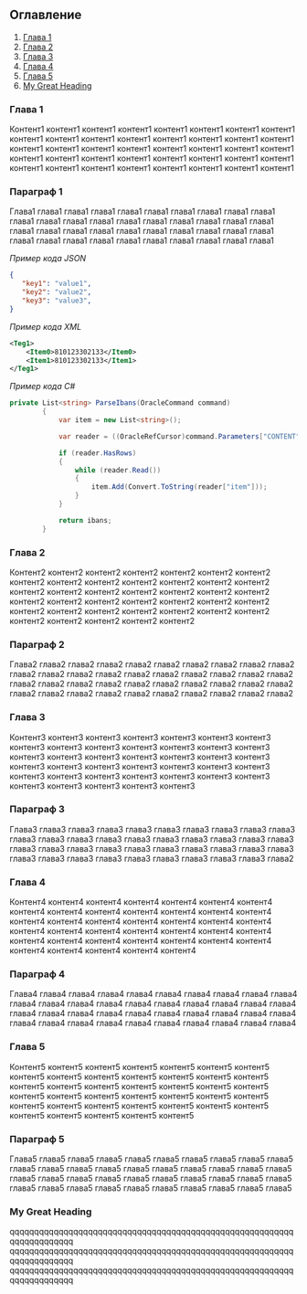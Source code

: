 ## Оглавление
1. [Глава 1](#Link1)
1. [Глава 2](#Link2)
1. [Глава 3](#Link3)
1. [Глава 4](#Link4)
1. [Глава 5](#Link5)
1. [My Great Heading](#custom-id)

 
### __Глава 1__<a name="Link1"></a>
Контент1 контент1 контент1 контент1 контент1 контент1 контент1 контент1
контент1 контент1 контент1 контент1 контент1 контент1 контент1 контент1
контент1 контент1 контент1 контент1 контент1 контент1 контент1 контент1
контент1 контент1 контент1 контент1 контент1 контент1 контент1 контент1
контент1 контент1 контент1 контент1 контент1 контент1 контент1 контент1


 ### Параграф 1
Глава1 глава1 глава1 глава1 глава1 глава1 глава1 глава1 глава1 глава1
глава1 глава1 глава1 глава1 глава1 глава1 глава1 глава1 глава1 глава1
глава1 глава1 глава1 глава1 глава1 глава1 глава1 глава1 глава1 глава1
глава1 глава1 глава1 глава1 глава1 глава1 глава1 глава1 глава1 глава1


_Пример кода JSON_  
```JSON
{ 
   "key1": "value1",
   "key2": "value2",
   "key3": "value3",
}
```

_Пример кода XML_  
```XML
<Teg1>
	<Item0>810123302133</Item0>
	<Item1>810123302133</Item1>
</Teg1> 
```

_Пример кода C#_  
```C#
private List<string> ParseIbans(OracleCommand command)
        {
            var item = new List<string>();

            var reader = ((OracleRefCursor)command.Parameters["CONTENT"].Value).GetDataReader();

            if (reader.HasRows)
            {
                while (reader.Read())
                {
                    item.Add(Convert.ToString(reader["item"]));
                }
            }

            return ibans;
        }
```

### __Глава 2__ <div id='Link2'/>
Контент2 контент2 контент2 контент2 контент2 контент2 контент2 контент2
контент2 контент2 контент2 контент2 контент2 контент2 контент2 контент2
контент2 контент2 контент2 контент2 контент2 контент2 контент2 контент2
контент2 контент2 контент2 контент2 контент2 контент2 контент2 контент2
контент2 контент2 контент2 контент2 контент2 контент2 контент2 контент2


 ### Параграф 2
Глава2 глава2 глава2 глава2 глава2 глава2 глава2 глава2 глава2 глава2
глава2 глава2 глава2 глава2 глава2 глава2 глава2 глава2 глава2 глава2
глава2 глава2 глава2 глава2 глава2 глава2 глава2 глава2 глава2 глава2
глава2 глава2 глава2 глава2 глава2 глава2 глава2 глава2 глава2 глава2


### __Глава 3__<a name="Link3"></a>
Контент3 контент3 контент3 контент3 контент3 контент3 контент3 контент3
контент3 контент3 контент3 контент3 контент3 контент3 контент3 контент3
контент3 контент3 контент3 контент3 контент3 контент3 контент3 контент3
контент3 контент3 контент3 контент3 контент3 контент3 контент3 контент3
контент3 контент3 контент3 контент3 контент3 контент3 контент3 контент3


 ### Параграф 3
Глава3 глава3 глава3 глава3 глава3 глава3 глава3 глава3 глава3 глава3
глава3 глава3 глава3 глава3 глава3 глава3 глава3 глава3 глава3 глава3
глава3 глава3 глава3 глава3 глава3 глава3 глава3 глава3 глава3 глава3
глава3 глава3 глава3 глава3 глава3 глава3 глава3 глава3 глава3 глава2


### __Глава 4__<a name="Link4"></a>
Контент4 контент4 контент4 контент4 контент4 контент4 контент4 контент4
контент4 контент4 контент4 контент4 контент4 контент4 контент4 контент4
контент4 контент4 контент4 контент4 контент4 контент4 контент4 контент4
контент4 контент4 контент4 контент4 контент4 контент4 контент4 контент4
контент4 контент4 контент4 контент4 контент4 контент4 контент4 контент4


 ### Параграф 4
Глава4 глава4 глава4 глава4 глава4 глава4 глава4 глава4 глава4 глава4
глава4 глава4 глава4 глава4 глава4 глава4 глава4 глава4 глава4 глава4
глава4 глава4 глава4 глава4 глава4 глава4 глава4 глава4 глава4 глава4
глава4 глава4 глава4 глава4 глава4 глава4 глава4 глава4 глава4 глава4


### __Глава 5__<a name="Link5"></a>
Контент5 контент5 контент5 контент5 контент5 контент5 контент5 контент5
контент5 контент5 контент5 контент5 контент5 контент5 контент5 контент5
контент5 контент5 контент5 контент5 контент5 контент5 контент5 контент5
контент5 контент5 контент5 контент5 контент5 контент5 контент5 контент5
контент5 контент5 контент5 контент5 контент5 контент5 контент5 контент5


 ### Параграф 5
Глава5 глава5 глава5 глава5 глава5 глава5 глава5 глава5 глава5 глава5
глава5 глава5 глава5 глава5 глава5 глава5 глава5 глава5 глава5 глава5
глава5 глава5 глава5 глава5 глава5 глава5 глава5 глава5 глава5 глава5
глава5 глава5 глава5 глава5 глава5 глава5 глава5 глава5 глава5 глава5


### My Great Heading <a id="custom-id"></a>
qqqqqqqqqqqqqqqqqqqqqqqqqqqqqqqqqqqqqqqqqqqqqqqqqqqqqqqqqqqqqqqqqqqqqqq
qqqqqqqqqqqqqqqqqqqqqqqqqqqqqqqqqqqqqqqqqqqqqqqqqqqqqqqqqqqqqqqqqqqqqqq
qqqqqqqqqqqqqqqqqqqqqqqqqqqqqqqqqqqqqqqqqqqqqqqqqqqqqqqqqqqqqqqqqqqqqqq